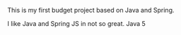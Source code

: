 This is my first budget project based on Java and Spring.

I like Java and Spring
JS in not so great.
Java 5